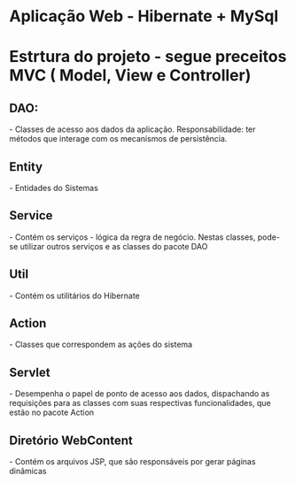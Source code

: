 
# Aplicação Web - Hibernate + MySql

<h1> Estrtura do projeto - segue preceitos MVC ( Model, View e Controller) </h1> 

<h2> DAO: </h2> 
- Classes de acesso aos dados da aplicação. Responsabilidade: ter métodos que interage com os mecanismos de persistência.
<h2> Entity </h2> 
- Entidades do Sistemas
<h2> Service </h2> 
- Contém os serviços - lógica da regra de negócio. Nestas classes, pode-se utilizar outros serviços e as classes do pacote DAO
<h2> Util </h2> 
- Contém os utilitários do Hibernate
<h2> Action </h2> 
- Classes que correspondem as ações do sistema
<h2> Servlet </h2> 
- Desempenha o papel de ponto de acesso aos dados, dispachando as requisições para as classes com suas respectivas funcionalidades, que estão
no pacote Action
<h2> Diretório WebContent </h2> 
- Contém os arquivos JSP, que são responsáveis por gerar páginas dinâmicas
